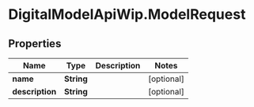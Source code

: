 # DigitalModelApiWip.ModelRequest

## Properties

Name | Type | Description | Notes
------------ | ------------- | ------------- | -------------
**name** | **String** |  | [optional] 
**description** | **String** |  | [optional] 


